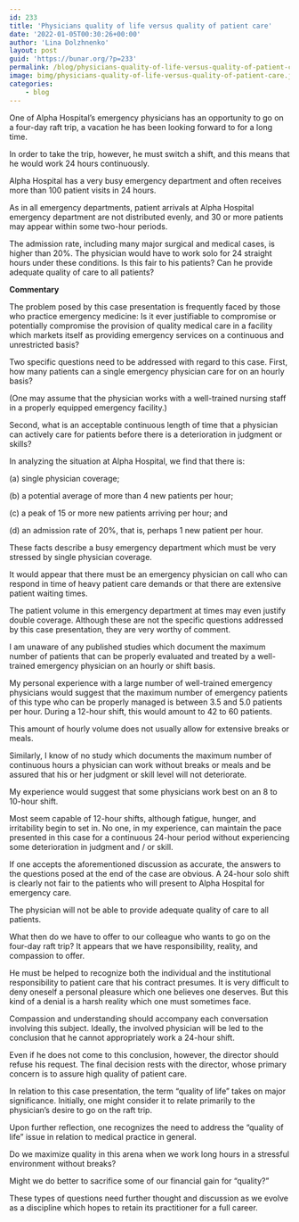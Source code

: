 ```yaml
---
id: 233
title: 'Physicians quality of life versus quality of patient care'
date: '2022-01-05T00:30:26+00:00'
author: 'Lina Dolzhnenko'
layout: post
guid: 'https://bunar.org/?p=233'
permalink: /blog/physicians-quality-of-life-versus-quality-of-patient-care.html
image: bimg/physicians-quality-of-life-versus-quality-of-patient-care.jpg
categories:
    - blog
---
```


One of Alpha Hospital’s emergency physicians has an opportunity to go on a four-day raft trip, a vacation he has been looking forward to for a long time.

In order to take the trip, however, he must switch a shift, and this means that he would work 24 hours continuously.

Alpha Hospital has a very busy emergency department and often receives more than 100 patient visits in 24 hours.

As in all emergency departments, patient arrivals at Alpha Hospital emergency department are not distributed evenly, and 30 or more patients may appear within some two-hour periods.

The admission rate, including many major surgical and medical cases, is higher than 20%. The physician would have to work solo for 24 straight hours under these conditions. Is this fair to his patients? Can he provide adequate quality of care to all patients?

**Commentary**

The problem posed by this case presentation is frequently faced by those who practice emergency medicine: Is it ever justifiable to compromise or potentially com­promise the provision of quality medical care in a facility which markets itself as providing emergency services on a continuous and unrestricted basis?

Two specific questions need to be addressed with regard to this case. First, how many patients can a single emergency physician care for on an hourly basis?

(One may assume that the physician works with a well-trained nursing staff in a properly equipped emergency facility.)

Second, what is an acceptable continuous length of time that a physician can actively care for patients before there is a deterioration in judgment or skills?

In analyzing the situation at Alpha Hospital, we find that there is:

(a) single physician coverage;

(b) a potential average of more than 4 new patients per hour;

(с) a peak of 15 or more new patients arriving per hour; and

(d) an admission rate of 20%, that is, perhaps 1 new patient per hour.

These facts describe a busy emergency department which must be very stressed by single physician coverage.

It would appear that there must be an emergency physician on call who can respond in time of heavy patient care demands or that there are extensive patient waiting times.

The patient volume in this emergency department at times may even justify double coverage. Although these are not the specific questions addressed by this case presentation, they are very worthy of comment.

I am unaware of any published studies which document the maximum number of patients that can be properly evaluated and treated by a well-trained emergency physician on an hourly or shift basis.

My personal experience with a large number of well-trained emergency physicians would suggest that the maximum number of emergency patients of this type who can be properly managed is between 3.5 and 5.0 patients per hour. During a 12-hour shift, this would amount to 42 to 60 patients.

This amount of hourly volume does not usually allow for extensive breaks or meals.

Similarly, I know of no study which documents the maximum number of contin­uous hours a physician can work without breaks or meals and be assured that his or her judgment or skill level will not deteriorate.

My experience would suggest that some physicians work best on an 8 to 10-hour shift.

Most seem capable of 12-hour shifts, although fatigue, hunger, and irritability begin to set in. No one, in my experience, can maintain the pace presented in this case for a continuous 24-hour period without experiencing some deterioration in judgment and / or skill.

If one accepts the aforementioned discussion as accurate, the answers to the questions posed at the end of the case are obvious. A 24-hour solo shift is clearly not fair to the patients who will present to Alpha Hospital for emergency care.

The physician will not be able to provide adequate quality of care to all patients.

What then do we have to offer to our colleague who wants to go on the four-day raft trip? It appears that we have responsibility, reality, and compassion to offer.

He must be helped to recognize both the individual and the institutional responsibility to patient care that his contract presumes. It is very difficult to deny oneself a personal pleasure which one believes one deserves. But this kind of a denial is a harsh reality which one must sometimes face.

Compassion and understanding should accompany each conversation involving this subject. Ideally, the involved physician will be led to the conclusion that he cannot appropriately work a 24-hour shift.

Even if he does not come to this conclusion, however, the director should refuse his request. The final decision rests with the director, whose primary concern is to assure high quality of patient care.

In relation to this case presentation, the term “quality of life” takes on major significance. Initially, one might consider it to relate primarily to the physician’s desire to go on the raft trip.

Upon further reflection, one recognizes the need to address the “quality of life” issue in relation to medical practice in general.

Do we maximize quality in this arena when we work long hours in a stressful environment without breaks?

Might we do better to sacrifice some of our financial gain for “quality?”

These types of questions need further thought and discussion as we evolve as a discipline which hopes to retain its practitioner for a full career.
